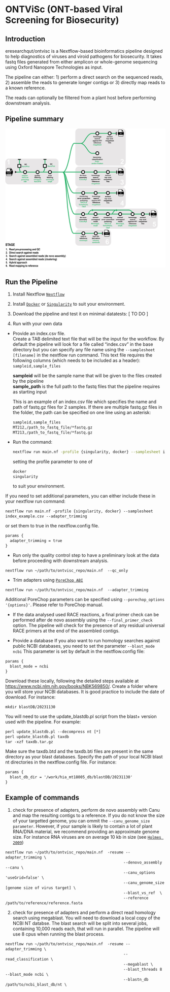 # ONTViSc (ONT-based Viral Screening for Biosecurity)

## Introduction
eresearchqut/ontvisc is a Nextflow-based bioinformatics pipeline designed to help diagnostics of viruses and viroid pathogens for biosecurity. It takes fastq files generated from either amplicon or whole-genome sequencing using Oxford Nanopore Technologies as input.

The pipeline can either: 1) perform a direct search on the sequenced reads, 2) assemble the reads to generate longer contigs or 3) directly map reads to a known reference. 

The reads can optionally be filtered from a plant host before performing downstream analysis.

## Pipeline summary
![diagram pipeline](docs/images/ONTViSc_pipeline.jpeg)

## Run the Pipeline
1. Install Nextflow [`Nextflow`](https://www.nextflow.io/docs/latest/getstarted.html#installation)

2. Install [`Docker`](https://docs.docker.com/get-docker/) or [`Singularity`](https://docs.sylabs.io/guides/3.0/user-guide/quick_start.html#quick-installation-steps) to suit your environment.

3. Download the pipeline and test it on minimal datatests:
[ TO DO ]

4. Run with your own data

- Provide an index.csv file.  
  Create a TAB delimited text file that will be the input for the workflow. By default the pipeline will look for a file called “index.csv” in the base directory but you can specify any file name using the ```--samplesheet [filename]``` in the nextflow run command. This text file requires the following columns (which needs to be included as a header): ```sampleid,sample_files``` 

  **sampleid** will be the sample name that will be given to the files created by the pipeline  
  **sample_path** is the full path to the fastq files that the pipeline requires as starting input  

  This is an example of an index.csv file which specifies the name and path of fastq.gz files for 2 samples. If there are multiple fastq.gz files in the folder, the path can be specified on one line using an asterisk:
  ```
  sampleid,sample_files
  MT212,/path_to_fastq_file/*fastq.gz
  MT213,/path_to_fastq_file/*fastq.gz
  ```

- Run the command:
  ```bash
  nextflow run main.nf -profile {singularity, docker} --samplesheet index_example.csv
  ```
  setting the profile parameter to one of
  ```
  docker
  singularity
    ```  
  to suit your environment.

If you need to set additional parameters, you can either include these in your nextflow run command:
```
nextflow run main.nf -profile {singularity, docker} --samplesheet index_example.csv --adapter_trimming
```

or set them to true in the nextflow.config file.
```
params {
  adapter_trimming = true
}
```
- Run only the quality control step to have a preliminary look at the data before proceeding with downstream analysis.
```
nextflow run ~/path/to/ontvisc_repo/main.nf  --qc_only
```

- Trim adapters using [`PoreChop ABI`](https://github.com/rrwick/Porechop)
```
nextflow run ~/path/to/ontvisc_repo/main.nf  --adapter_trimming
```

Additional PoreChop parameters can be specified using ```--porechop_options '{options}'```. Please refer to PoreChop manual.


- If the data analysed used RACE reactions, a final primer check can be performed after de novo assembly using the ```--final_primer_check``` option. The pipeline will check for the presence of any residual universal RACE primers at the end of the assembled contigs.

- Provide a database
If you also want to run homology searches against public NCBI databases, you need to set the parameter ```--blast_mode ncbi```
This parameter is set by default in the nextflow.config file:
```
params {
  blast_mode = ncbi
}
```

Download these locally, following the detailed steps available at https://www.ncbi.nlm.nih.gov/books/NBK569850/. Create a folder where you will store your NCBI databases. It is good practice to include the date of download. For instance:
```
mkdir blastDB/20231130
```
You will need to use the update_blastdb.pl script from the blast+ version used with the pipeline.
For example:
```
perl update_blastdb.pl --decompress nt [*]
perl update_blastdb.pl taxdb
tar -xzf taxdb.tar.gz
```

Make sure the taxdb.btd and the taxdb.bti files are present in the same directory as your blast databases.
Specify the path of your local NCBI blast nt directories in the nextflow.config file.
For instance:
```
params {
  blast_db_dir = '/work/hia_mt18005_db/blastDB/20231130'
}
```

## Example of commands


1) check for presence of adapters, perform de novo assembly with Canu and map the resulting contigs to a reference.
If you do not know the size of your targetted genome, you can ommit the ```--canu_genome_size parameter```. However, if your sample is likely to contain a lot of plant RNA/DNA material, we recommend providing an approximate genome size. For instance RNA viruses are on average 10 kb in size (see [`Holmes 2009`](https://www.ncbi.nlm.nih.gov/pmc/articles/PMC2954018/))

```
nextflow run ~/path/to/ontvisc_repo/main.nf  -resume --adapter_trimming \
                                                    --denovo_assembly --canu \
                                                    --canu_options 'useGrid=false' \
                                                    --canu_genome_size [genome size of virus target] \
                                                    --blast_vs_ref  \
                                                    --reference /path/to/reference/reference.fasta
```

2) check for presence of adapters and perform a direct read homology search using megablast. You will need to download a local copy of the NCBI NT databse. The blast search will be split into several jobs, containing 10,000 reads each, that will run in parallel. The pipeline will use 8 cpus when running the blast process.

```
nextflow run ~/path/to/ontvisc_repo/main.nf  -resume --adapter_trimming \
                                                    --read_classification \
                                                    --megablast \
                                                    --blast_threads 8 --blast_mode ncbi \
                                                    --blastn_db /path/to/ncbi_blast_db/nt \
```
